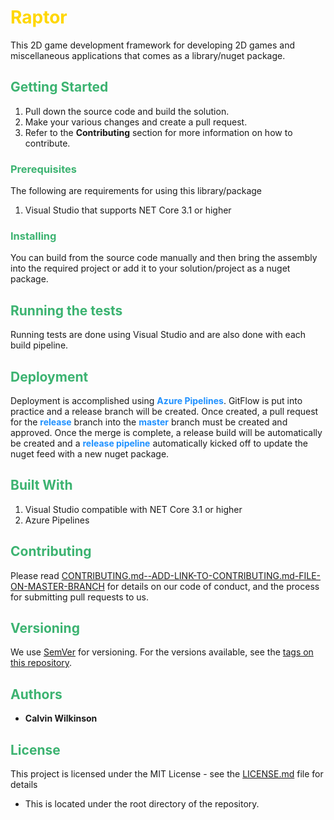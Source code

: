 # <span style='font-weight: bold; color: gold'>Raptor</span>

This 2D game development framework for developing 2D games and miscellaneous applications that comes as a library/nuget package.


## <span style='font-weight: bold; color: mediumseagreen'>Getting Started</span>

1. Pull down the source code and build the solution.
2. Make your various changes and create a pull request.
3. Refer to the **Contributing** section for more information on how to contribute.


### <span style='font-weight: bold; color: mediumseagreen'>Prerequisites</span>

The following are requirements for using this library/package

1. Visual Studio that supports NET Core 3.1 or higher


### <span style='font-weight: bold; color: mediumseagreen'>Installing</span>

You can build from the source code manually and then bring the assembly into the required project or add it to your solution/project as a nuget package.


## <span style='font-weight: bold; color: mediumseagreen'>Running the tests</span>

Running tests are done using Visual Studio and are also done with each build pipeline.


## <span style='font-weight: bold; color: mediumseagreen'>Deployment</span>

Deployment is accomplished using <span style='font-weight: bold; color: dodgerblue'>Azure Pipelines</span>.  GitFlow is put into practice and a release branch will be created.  Once created, a pull request for the <span style='font-weight: bold; color: dodgerblue'>release</span> branch into the <span style='font-weight: bold; color: dodgerblue'>master</span> branch must be created and approved.  Once the merge is complete, a release build will be automatically be created and a <span style='font-weight: bold; color: dodgerblue'>release pipeline</span> automatically kicked off to update the nuget feed with a new nuget package.


## <span style='font-weight: bold; color: mediumseagreen'>Built With</span>

1. Visual Studio compatible with NET Core 3.1 or higher
2. Azure Pipelines


## <span style='font-weight: bold; color: mediumseagreen'>Contributing</span>

Please read [CONTRIBUTING.md--ADD-LINK-TO-CONTRIBUTING.md-FILE-ON-MASTER-BRANCH](ADD-LINK-TO-CONTRIBUTING.md-FILE-ON-MASTER-BRANCH) for details on our code of conduct, and the process for submitting pull requests to us.


## <span style='font-weight: bold; color: mediumseagreen'>Versioning</span>

We use [SemVer](http://semver.org/) for versioning. For the versions available, see the [tags on this repository](https://dev.azure.com/KinsonDigital/GameDevTools/_git/ParticleEngine/tags).


## <span style='font-weight: bold; color: mediumseagreen'>Authors</span>

* **Calvin Wilkinson**


## <span style='font-weight: bold; color: mediumseagreen'>License</span>

This project is licensed under the MIT License - see the [LICENSE.md](LICENSE.md) file for details
* This is located under the root directory of the repository.
